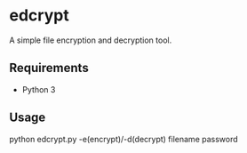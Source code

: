 # edcrypt
A simple file encryption and decryption tool.

## Requirements
* Python 3

## Usage
python edcrypt.py -e(encrypt)/-d(decrypt) filename password
